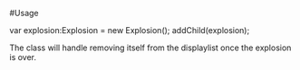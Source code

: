 #Usage

var explosion:Explosion = new Explosion();
addChild(explosion);

The class will handle removing itself from the displaylist once the explosion is over.